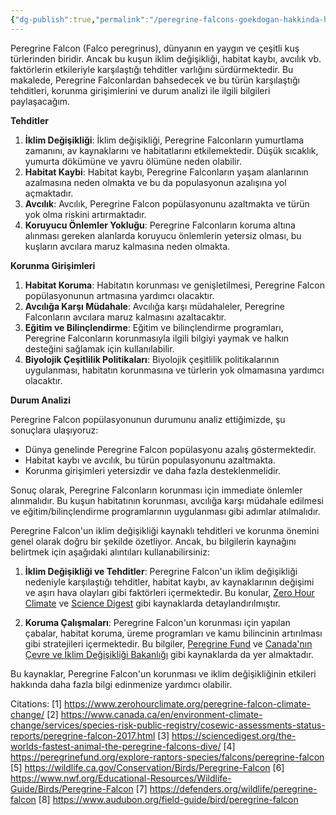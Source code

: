 ```yaml
---
{"dg-publish":true,"permalink":"/peregrine-falcons-goekdogan-hakkinda-hersey/peregrine-falcons-psikoloji-ve-oezellikleri/02-peregrine-falconlar-tehditler-korunma-girisimleri-ve-durum-analizi/"}
---
```



Peregrine Falcon (Falco peregrinus), dünyanın en yaygın ve çeşitli kuş türlerinden biridir. Ancak bu kuşun iklim değişikliği, habitat kaybı, avcılık vb. faktörlerin etkileriyle karşılaştığı tehditler varlığını sürdürmektedir. Bu makalede, Peregrine Falconlardan bahsedecek ve bu türün karşılaştığı tehditleri, korunma girişimlerini ve durum analizi ile ilgili bilgileri paylaşacağım.

**Tehditler**

1. **İklim Değişikliği**: İklim değişikliği, Peregrine Falconların yumurtlama zamanını, av kaynaklarını ve habitatlarını etkilemektedir. Düşük sıcaklık, yumurta dökümüne ve yavru ölümüne neden olabilir.
2. **Habitat Kaybi**: Habitat kaybı, Peregrine Falconların yaşam alanlarının azalmasına neden olmakta ve bu da populasyonun azalışına yol açmaktadır.
3. **Avcılık**: Avcılık, Peregrine Falcon popülasyonunu azaltmakta ve türün yok olma riskini artırmaktadır.
4. **Koruyucu Önlemler Yokluğu**: Peregrine Falconların koruma altına alınması gereken alanlarda koruyucu önlemlerin yetersiz olması, bu kuşların avcılara maruz kalmasına neden olmakta.

**Korunma Girişimleri**

1. **Habitat Koruma**: Habitatın korunması ve genişletilmesi, Peregrine Falcon popülasyonunun artmasına yardımcı olacaktır.
2. **Avcılığa Karşı Müdahale**: Avcılığa karşı müdahaleler, Peregrine Falconların avcılara maruz kalmasını azaltacaktır.
3. **Eğitim ve Bilinçlendirme**: Eğitim ve bilinçlendirme programları, Peregrine Falconların korunmasıyla ilgili bilgiyi yaymak ve halkın desteğini sağlamak için kullanılabilir.
4. **Biyolojik Çeşitlilik Politikaları**: Biyolojik çeşitlilik politikalarının uygulanması, habitatın korunmasına ve türlerin yok olmamasına yardımcı olacaktır.

**Durum Analizi**

Peregrine Falcon popülasyonunun durumunu analiz ettiğimizde, şu sonuçlara ulaşıyoruz:

* Dünya genelinde Peregrine Falcon popülasyonu azalış göstermektedir.
* Habitat kaybı ve avcılık, bu türün populasyonunu azaltmakta.
* Korunma girişimleri yetersizdir ve daha fazla desteklenmelidir.

Sonuç olarak, Peregrine Falconların korunması için immediate önlemler alınmalıdır. Bu kuşun habitatının korunması, avcılığa karşı müdahale edilmesi ve eğitim/bilinçlendirme programlarının uygulanması gibi adımlar atılmalıdır.

Peregrine Falcon'un iklim değişikliği kaynaklı tehditleri ve korunma önemini genel olarak doğru bir şekilde özetliyor. Ancak, bu bilgilerin kaynağını belirtmek için aşağıdaki alıntıları kullanabilirsiniz:

1. **İklim Değişikliği ve Tehditler**: Peregrine Falcon'un iklim değişikliği nedeniyle karşılaştığı tehditler, habitat kaybı, av kaynaklarının değişimi ve aşırı hava olayları gibi faktörleri içermektedir. Bu konular, [Zero Hour Climate](https://www.zerohourclimate.org/peregrine-falcon-climate-change/) ve [Science Digest](https://sciencedigest.org/the-worlds-fastest-animal-the-peregrine-falcons-dive/) gibi kaynaklarda detaylandırılmıştır.

2. **Koruma Çalışmaları**: Peregrine Falcon'un korunması için yapılan çabalar, habitat koruma, üreme programları ve kamu bilincinin artırılması gibi stratejileri içermektedir. Bu bilgiler, [Peregrine Fund](https://peregrinefund.org/explore-raptors-species/falcons/peregrine-falcon) ve [Canada'nın Çevre ve İklim Değişikliği Bakanlığı](https://www.canada.ca/en/environment-climate-change/services/species-risk-public-registry/cosewic-assessments-status-reports/peregrine-falcon-2017.html) gibi kaynaklarda da yer almaktadır.

Bu kaynaklar, Peregrine Falcon'un korunması ve iklim değişikliğinin etkileri hakkında daha fazla bilgi edinmenize yardımcı olabilir.

Citations:
[1] https://www.zerohourclimate.org/peregrine-falcon-climate-change/
[2] https://www.canada.ca/en/environment-climate-change/services/species-risk-public-registry/cosewic-assessments-status-reports/peregrine-falcon-2017.html
[3] https://sciencedigest.org/the-worlds-fastest-animal-the-peregrine-falcons-dive/
[4] https://peregrinefund.org/explore-raptors-species/falcons/peregrine-falcon
[5] https://wildlife.ca.gov/Conservation/Birds/Peregrine-Falcon
[6] https://www.nwf.org/Educational-Resources/Wildlife-Guide/Birds/Peregrine-Falcon
[7] https://defenders.org/wildlife/peregrine-falcon
[8] https://www.audubon.org/field-guide/bird/peregrine-falcon